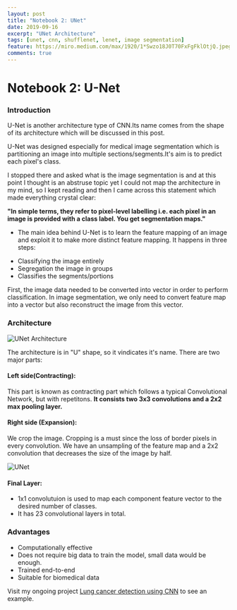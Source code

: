 ```yaml
---
layout: post
title: "Notebook 2: UNet"
date: 2019-09-16
excerpt: "UNet Architecture"
tags: [unet, cnn, shufflenet, lenet, image segmentation]
feature: https://miro.medium.com/max/1920/1*Swzo18J0T70FxFgFklOtjQ.jpeg
comments: true
---
```

# Notebook 2: U-Net

### Introduction

U-Net is another architecture type of CNN.Its name comes from the shape of its architecture which will be discussed in this post.

U-Net was designed especially for medical image segmentation which is partitioning an image into multiple sections/segments.It's aim is to predict each pixel's class.

I stopped there and asked what is the image segmentation is and at this point I thought is an abstruse topic yet I could not map the architecture in my mind, so I kept reading and then I came across this statement which made everything crystal clear:

**"In simple terms, they refer to pixel-level labelling i.e. each pixel in an image is provided with a class label. You get segmentation maps."**

* The main idea behind U-Net is to learn the feature mapping of an image and exploit it to make more distinct feature mapping. It happens in three steps:
- Classifying the image entirely
- Segregation the image in groups
- Classifies the segments/portions

First, the image data needed to be converted into vector in order to perform classification. In image segmentation, we only need to convert feature map into a vector but also reconstruct the image from this vector.

### Architecture

![UNet Architecture](https://miro.medium.com/max/3110/1*lvXoKMHoPJMKpKK7keZMEA.png)

The architecture is in "U" shape, so it vindicates it's name.
There are two major parts:

#### Left side(Contracting):
This part is known as contracting part which follows a typical Convolutional Network, but with repetitons.
**It consists two 3x3 convolutions and a 2x2 max pooling layer.**

#### Right side (Expansion):
We crop the image. Cropping is a must since the loss of border pixels in every convolution. We have an unsampling of the feature map and a 2x2 convolution that decreases the size of the image by half.

![UNet](https://neurohive.io/wp-content/uploads/2018/11/u-net-x.png)

#### Final Layer:
* 1x1 convolutuion is used to map each component feature vector to the desired number of classes.
* It has 23 convolutional layers in total.

### Advantages
- Computationally effective
- Does not require big data to train the model, small data would be enough.
- Trained end-to-end
- Suitable for biomedical data

Visit my ongoing project [Lung cancer detection using CNN](https://github.com/arncelik/Lung-Cancer-Detection) to see an example.
